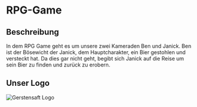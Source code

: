 # RPG-Game

## Beschreibung
In dem RPG Game geht es um unsere zwei Kameraden Ben und Janick. Ben ist der Bösewicht der Janick, dem Hauptcharakter, ein Bier gestohlen und versteckt hat. Da dies gar nicht geht, begibt sich Janick auf die Reise um sein Bier zu finden und zurück zu erobern. 

## Unser Logo
![Gerstensaft Logo](https://github.com/DamianEisenring/RPG-Game/assets/111044215/e8fbf5ab-8269-4d4e-a02c-89e1ae42cff8)
